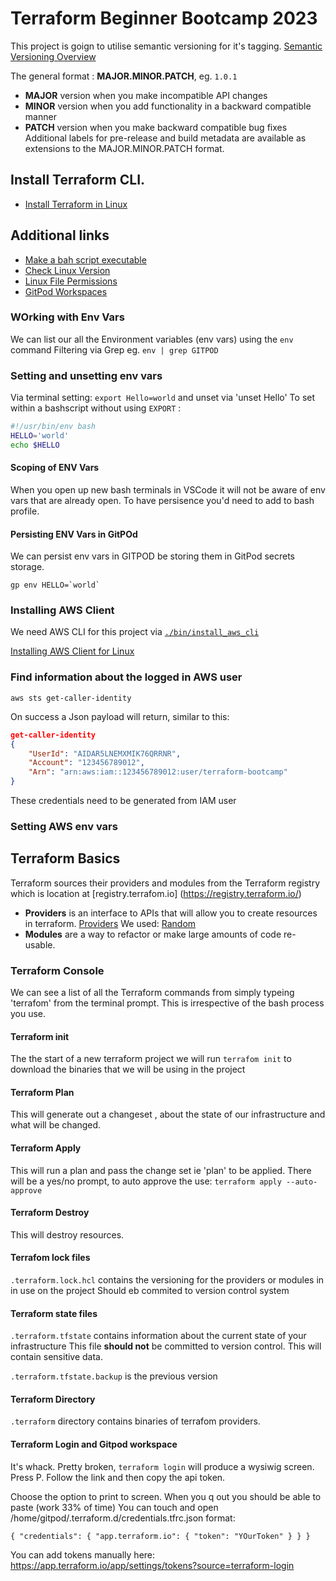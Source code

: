 # Terraform Beginner Bootcamp 2023


This project is goign to utilise semantic versioning for it's tagging.
[Semantic Versioning Overview](https://semver.org/)


The general format :
**MAJOR.MINOR.PATCH**, eg. `1.0.1`

- **MAJOR** version when you make incompatible API changes
- **MINOR** version when you add functionality in a backward compatible manner
- **PATCH** version when you make backward compatible bug fixes
Additional labels for pre-release and build metadata are available as extensions to the MAJOR.MINOR.PATCH format.

## Install Terraform CLI.
- [Install Terraform in Linux](https://developer.hashicorp.com/terraform/downloads)

## Additional links
- [Make a bah script executable](https://en.wikipedia.org/wiki/Shebang_(Unix))
- [Check Linux Version](https://www.codingninjas.com/studio/library/how-to-check-os-version-in-linux)
- [Linux File Permissions](https://en.wikipedia.org/wiki/Chmod)
- [GitPod Workspaces](https://www.gitpod.io/docs/configure/workspaces)


### WOrking with Env Vars
We can list our all the Environment variables (env vars) using the `env` command
Filtering via Grep eg. `env | grep GITPOD`

### Setting and unsetting env vars
Via terminal setting: `export Hello=world` and unset via 'unset Hello'
To set within a bashscript without using `EXPORT` :

```sh
#!/usr/bin/env bash
HELLO='world'
echo $HELLO
```
#### Scoping of ENV Vars
When you open up new bash terminals in VSCode it will not be aware of env vars that are already open.  To have persisence you'd need to add to bash profile.

#### Persisting ENV Vars in GitPOd
We can persist env vars in GITPOD be storing them in GitPod secrets storage.
```
gp env HELLO=`world`
```

### Installing AWS Client

We need AWS CLI for this project via [`./bin/install_aws_cli`](./bin/install_aws_cli)


[Installing AWS Client for Linux](https://docs.aws.amazon.com/cli/latest/userguide/getting-started-install.html)

### Find information about the logged in AWS user
```aws sts get-caller-identity```

On success a Json payload will return, similar to this:

```json
get-caller-identity
{
    "UserId": "AIDAR5LNEMXMIK76QRRNR",
    "Account": "123456789012",
    "Arn": "arn:aws:iam::123456789012:user/terraform-bootcamp"
}
```
These credentials need to be generated from IAM user 
### Setting AWS env vars



## Terraform Basics

Terraform sources their providers and modules from the Terraform registry which is location at [registry.terrafom.io] (https://registry.terraform.io/)

- **Providers** is an interface to APIs that will allow you to create resources in terraform.
[Providers](https://registry.terraform.io/browse/providers)
We used:  [Random](https://registry.terraform.io/providers/hashicorp/random/3.5.1)
- **Modules** are a way to refactor or make large amounts of code re-usable.


### Terraform Console

We can see a list of all the Terraform commands from simply typeing 'terrafom' from the terminal prompt. This is irrespective of the bash process you use.

#### Terraform init

The the start of a new terraform project we will run `terrafom init` to download the binaries that we will be using in the project

#### Terraform Plan

This will generate out a changeset , about the state of our infrastructure and what will be changed.  

#### Terraform Apply

This will run a plan and pass the change set  ie 'plan' to be applied.  There will be a yes/no prompt, to auto approve the use: `terraform apply --auto-approve`

#### Terraform Destroy 

This will destroy resources.

#### Terrafom lock files

`.terraform.lock.hcl` contains the versioning for the providers or modules in in use on the project
Should eb commited to version control system 

#### Terraform state files

`.terraform.tfstate` contains information about the current state of your infrastructure
This file **should not** be committed to version control.  This will contain sensitive data.

`.terraform.tfstate.backup` is the previous version

#### Terraform Directory

`.terraform` directory contains binaries of terrafom providers.

#### Terraform Login and Gitpod workspace

It's whack.  Pretty broken, `terraform login` will produce a wysiwig screen.  Press P.  Follow the link and then copy the api token.

Choose the option to print to screen.  When you q out you should be able to paste (work 33% of time)
You can touch and open /home/gitpod/.terraform.d/credentials.tfrc.json format:

`{
  "credentials": {
    "app.terraform.io": {
      "token": "YOurToken"
    }
  }
}`

You can add tokens manually here: https://app.terraform.io/app/settings/tokens?source=terraform-login 
